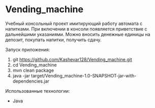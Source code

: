 # Vending_machine
Учебный консольный проект имитирующий работу автомата с напитками.
При включении в консоли появляется приветствие с дальнейшими указаниями.
Можно вносить денежные единицы на депозит, покупать напитки, получить сдачу.

Запуск приложения:

1. git https://github.com/Kashevar128/Vending_machine.git
2. cd Vending_machine
3. mvn clean package
4. java -jar target/Vending_machine-1.0-SNAPSHOT-jar-with-dependencies.jar

Использованные технологии:

* Java
